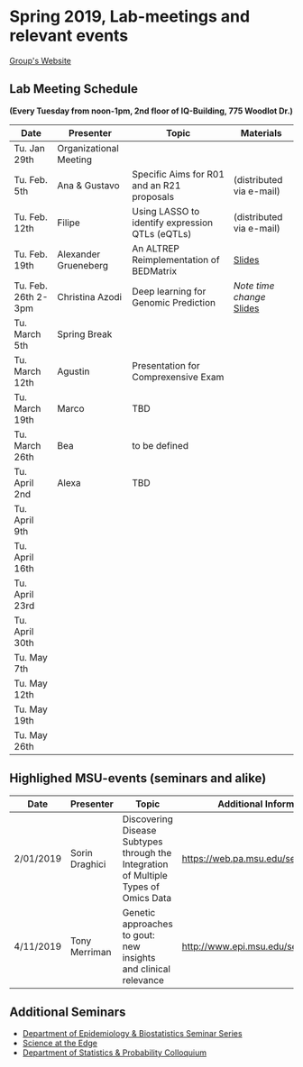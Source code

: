 # Spring 2019, Lab-meetings and relevant events



[Group's Website](http://quantgen.github.io/)

## Lab Meeting Schedule

**(Every Tuesday from noon-1pm, 2nd floor of IQ-Building, 775 Woodlot Dr.)**

| Date           | Presenter     |  Topic        |  Materials    |
| -------------  | ------------- | ------------- | ------------- |
| Tu. Jan 29th  | Organizational Meeting|
| Tu. Feb. 5th  |  Ana & Gustavo | Specific Aims for  R01 and an R21 proposals | (distributed via e-mail) |
| Tu. Feb. 12th  | Filipe | Using LASSO to identify expression QTLs (eQTLs) |  (distributed via e-mail) |
| Tu. Feb. 19th  |  Alexander Grueneberg | An ALTREP Reimplementation of BEDMatrix | [Slides](https://slides.agrueneberg.info/2019-02-19-bedmatrix-altrep-reimplementation.html#1) |
| Tu. Feb. 26th 2-3pm |  Christina Azodi | Deep learning for Genomic Prediction | *Note time change* [Slides](https://github.com/azodichr/azodichr.github.io/blob/master/QuantGen_190226.pdf)|
| Tu. March 5th  | Spring Break |
| Tu. March 12th  |Agustin  | Presentation for Comprexensive Exam |  |
| Tu. March 19th | Marco | TBD |  |
| Tu. March 26th  | Bea | to be defined |  |
| Tu. April 2nd  | Alexa | TBD |  |
| Tu. April 9th   |  | |  |
| Tu. April 16th   |  | |  |
| Tu. April 23rd   |  | |  |
| Tu. April 30th    |  | |  |
| Tu. May 7th  |  | |  |
| Tu. May 12th |  | |  |
| Tu. May 19th |  | |  |
| Tu. May 26th |  | |  |


## Highlighed MSU-events (seminars and alike)

| Date | Presenter | Topic | Additional Information |
| -------------  | ------------- | ------------- | ------------- |
| 2/01/2019  | Sorin Draghici | Discovering Disease Subtypes through the Integration of Multiple Types of Omics Data | https://web.pa.msu.edu/seminars/edge/ |
| 4/11/2019  | Tony Merriman | Genetic approaches to gout: new insights and clinical relevance | http://www.epi.msu.edu/seminars/ |

## Additional Seminars

* [Department of Epidemiology & Biostatistics Seminar Series](http://www.epi.msu.edu/seminars/)
* [Science at the Edge](https://web.pa.msu.edu/seminars/edge/)
* [Department of Statistics & Probability Colloquium](https://stt.natsci.msu.edu/events/upcoming-events/)


